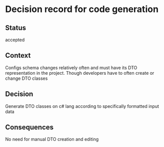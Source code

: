 # Decision record for code generation

## Status

accepted

## Context

Configs schema changes relatively often and must have its DTO representation in the project.
Though developers have to often create or change DTO classes

## Decision

Generate DTO classes on c# lang according to specifically formatted input data

## Consequences

No need for manual DTO creation and editing